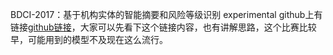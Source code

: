 BDCI-2017：基于机构实体的智能摘要和风险等级识别 experimental
github上有链接[github链接](https://github.com/Pzoom522/BDCI)，大家可以先看下这个链接内容，也有讲解思路，这个比赛比较早，可能用到的模型不及现在这么流行。
